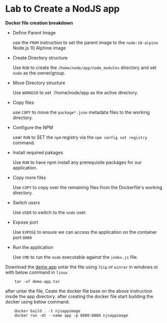 # Lab to Create a NodJS app

**Docker file creation breakdown** 
* Define Parent Image
  
  use the `FROM` instruction to set the parent image to the `node:10-alpine` Node.js 10 Alphine image 
* Create Directory structure

  Use `RUN` to create the `/home/node/app/node_modules` directory and set `node` as the owner/group. 
* Move Directory structure
  
  Use `WORKDIR` to set `/home/node/app as the active directory.   
* Copy files 

  use `COPY` to move the `package*.json` metadata files to the working directory. 
* Configure the NPM 

  user `RUN` to SET the `npm` registry via the `npm config set registry` command. 
* Install required pakages 

  Use `RUN` to have npm install any prerequisite packages for our application. 
* Copy more files 

  Use `COPY` to copy over the remaining files from the Dockerfile's working directory. 
* Switch users 

  Use `USER` to switch to the `node` user.
* Expose port

  Use `EXPOSE` to ensure we can access the application on the container port `8080`
* Run the application 

  Use `CMD` to run the `node` executable against the `index.js` file.


Download the [demo app](https://github.com/usganesh)
untar the file using `7zip` or `winrar` in windows or with below command in `linux` 

        tar -xf demo-app.tar

after untar the file, Ceate the docker file base on the above instruction inside the app directory. after creating the docker file start building the docker using below command. 

        docker build . -t njsappimage
        docker run -dt --name app -p 8080:8080 njsappimage
